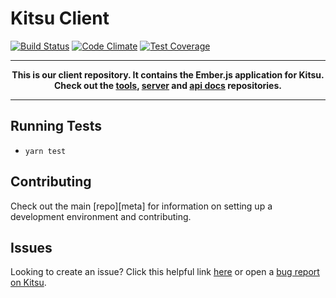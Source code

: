 # Kitsu Client
[![Build Status](https://travis-ci.org/hummingbird-me/hummingbird-client.svg?branch=the-future)](https://travis-ci.org/hummingbird-me/hummingbird-client) [![Code Climate](https://codeclimate.com/github/hummingbird-me/hummingbird-client/badges/gpa.svg)](https://codeclimate.com/github/hummingbird-me/hummingbird-client) [![Test Coverage](https://codeclimate.com/github/hummingbird-me/hummingbird-client/badges/coverage.svg)](https://codeclimate.com/github/hummingbird-me/hummingbird-client/coverage)

---
**<p align="center">This is our client repository. It contains the Ember.js application for Kitsu.<br />Check out the [tools], [server] and [api docs] repositories.</p>**

[tools]:https://github.com/hummingbird-me/kitsu-tools
[server]:https://github.com/hummingbird-me/kitsu-server
[api docs]:https://github.com/hummingbird-me/api-docs

---

## Running Tests

* `yarn test`

## Contributing

Check out the main [repo][meta] for information on setting up a development environment and contributing.

## Issues

Looking to create an issue? Click this helpful link [here](https://github.com/hummingbird-me/hummingbird/issues/new?labels=realm:client) or open a [bug report on Kitsu](https://kitsu.io/feedback/bugs).
